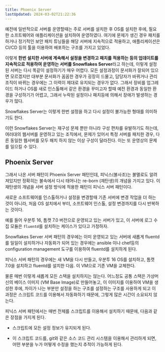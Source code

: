 ```yaml
---
title: Phoenix Server
lastUpdated: 2024-03-02T21:22:36
---
```


예전에 일반적으로 서버를 운영할때는 주로 서버를 설치한 후 OS를 설치한 후에, 필요한 소프트웨어와 애플리케이션을 설치하여 운영하였다. 여기에 문제가 생긴 경우 패치를 하거나 정기적인 보안 패치 튜닝들을 해당 서버에 지속적으로 적용하고, 애플리케이션은 CI/CD 등의 툴을 이용하여 배포하는 구조를 가지고 있었다.

이렇게 **한번 설치한 서버에 계속해서 설정을 변경하고 패치를 적용하는 등의 업데이트를 지속적으로 적용하여 운영하는 서버를 Snowflakes Server**라고 하는데, 이렇게 설정된 서버는 다시 똑같이 설정하기가 매우 어렵다. 모든 설정과정이 문서화가 잘되어 있으면 모르겠지만 대부분 문서화가 꼼꼼한 경우가 굉장히 드물고, 담당자가 바뀌거나 관리 조직이 바뀌는 경우에는 그 이력이 제대로 유지되는 경우가 없다. 그래서 장비를 업그레이드 하거나 OS를 새로 인스톨해서 같은 환경을 꾸미고자 할때 예전 환경과 동일한 환경을 구성하기가 어렵고, 그래서 누락된 설정이나 패치등에 의해서 장애가 발생하는 경우가 많다.

Snowflakes Server는 이렇게 한번 설정을 하고 다시 설정이 불가능한 형태를 의미하기도 한다.

이런 Snowflakes Server는 재구성 문제 뿐만 아니라 구성 편차를 유발하기도 하는데, 여러대의 웹서버를 운영하고 있는 조직에서, 문제가 있어서 특정 서버를 패치한 경우, 다른 동일한 웹서버를 모두 패치 하지 않는 이상 구성이 달라진다. 이는 또 운영상의 문제를 일으킬 수 있다.

## Phoenix Server

그래서 나온 서버 패턴이 Phoenix Server 패턴인데, 피닉스(불사조)는 불멸로도 알려져있지만 정확히는 불속에서 다시 태어나는 re-born (재탄생)의 개념을 가지고 있다. 이 재탄생의 개념을 서버 설정 방식에 적용한 패턴이 피닉스 서버 패턴이다.

새로운 소프트웨어를 인스톨하거나 설정을 변경할때 기존 서버에 변경 작업을 더 하는 것이 아니라, 처음 OS 설치에서 부터, 소프트웨어 인스톨, 설정 변경까지를 다시 반복하는 것이다.

예를 들어 우분투 16, 톰캣 7.0 버전으로 운영되고 있는 서버가 있고, 이 서버에 로그 수집 모듈은 `fluentd`를 설치하는 케이스가 있다고 가정하자.

Snowflakes Server 서버 패턴의 경우에는 이미 운영되고 있는 서버에 새롭게 fluentd를 일일이 설치하거나 자동화가 되어 있는 경우에는 ansible 이나 chef등의 configuration management 도구를 이용하여 fluentd를 설치하게 된다.

피닉스 서버 패턴의 경우에는 새 VM을 다시 만들고, 우분투 16 OS를 설치하고, 톰캣 7.0을 설치하고 fluentd를 설치한 다음. 이 VM으로 기존 VM을 교체한다.

물론 매번 이렇게 새롭게 모든 스택을 설치하지는 않는다. 어느정도 공통 스택은 가상머신의 베이스 이미지 (VM Base Image)로 만들어놓고, 이 이미지를 이용하여 VM을 생성한 후에, 차이가 나는 부분만 설정을 하는 구조를 설정하는 구조를 사용하게 되고 이 과정은 스크립트 코드를 이용해서 자동화하기 때문에, 그렇게 많은 시간이 소요되지 않는다. 

피닉스 서버 패턴에서는 매번 전체를 스크립트를 이용해서 설치하기 때문에, 다음과 같은 장점을 가지게 된다.

- 스크립트에 모든 설정 정보가 유지되게 된다.

- 이 스크립트 코드를, git와 같은 소스 코드 관리 시스템을 이용해서 관리하게 되면, 어떤 부분을 누가 어떻게 수정을 했는지 추적이 가능하게 된다. 